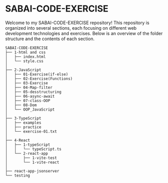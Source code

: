 # SABAI-CODE-EXERCISE

Welcome to my SABAI-CODE-EXERCISE repository! This repository is organized into several sections, each focusing on different web development technologies and exercises. Below is an overview of the folder structure and the contents of each section.

```plaintext
SABAI-CODE-EXERCISE
├── 1-html and css
│   ├── index.html
│   └── style.css
│
├── 2-JavaScript
│   ├── 01-Exercise(if-else)
│   ├── 02-Exercise(Functions)
│   ├── 03-Exercise
│   ├── 04-Map-filter
│   ├── 05-desstructuring
│   ├── 06-async-await
│   ├── 07-class-OOP
│   ├── 08-Dom
│   └── OOP_JavaScript
│
├── 3-TypeScript
│   ├── examples
│   ├── practice
│   └── exercise-01.txt
│
├── 4-React
│   ├── 1-typeScript
│   │   └── typeScript.ts
│   └── 2-react-app
│       ├── 1-vite-test
│       └── 1-vite-react
│
├── react-app-jsonserver
└── testing
